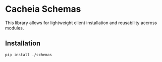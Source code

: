 # Cacheia Schemas

This library allows for lightweight client installation and reusability accross modules.

## Installation

```bash
pip install ./schemas
```

